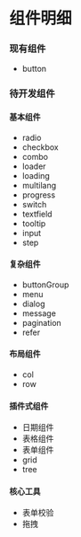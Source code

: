 # 组件明细

### 现有组件

- button

### 待开发组件

#### 基本组件

- radio
- checkbox
- combo
- loader
- loading
- multilang
- progress
- switch
- textfield
- tooltip
- input
- step

#### 复杂组件

- buttonGroup
- menu
- dialog
- message
- pagination
- refer

#### 布局组件

- col
- row

#### 插件式组件

- 日期组件
- 表格组件
- 表单组件
- grid
- tree

#### 核心工具

- 表单校验
- 拖拽
